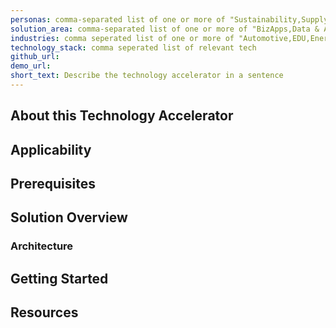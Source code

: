 ```yaml
---
personas: comma-separated list of one or more of "Sustainability,Supply Chain,Workplace Intelligence,Process Automation,Campaign Management,Personalization,Healthcare,Financial,Transportation,Professional Services"
solution_area: comma-separated list of one or more of "BizApps,Data & AI,Apps & Infrastructure, and Modern Workplace"
industries: comma seperated list of one or more of "Automotive,EDU,Energy,FSI,High Tech,HLS,Manufacturing,Media and Entertainment,Professional Services,Retail,SLG,Horizontal"
technology_stack: comma seperated list of relevant tech
github_url: 
demo_url: 
short_text: Describe the technology accelerator in a sentence
---
```

## About this Technology Accelerator

## Applicability

## Prerequisites

## Solution Overview

### Architecture

## Getting Started

## Resources

